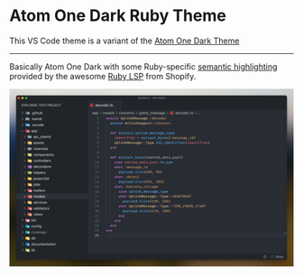 # Atom One Dark Ruby Theme

This VS Code theme is a variant of the [Atom One Dark Theme](https://github.com/akamud/vscode-theme-onedark)

---

Basically Atom One Dark with some Ruby-specific [semantic highlighting](https://shopify.github.io/ruby-lsp/semantic-highlighting.html) provided by the awesome [Ruby LSP](https://shopify.github.io/ruby-lsp/) from Shopify.

![Screenshot](./screenshot.png)
